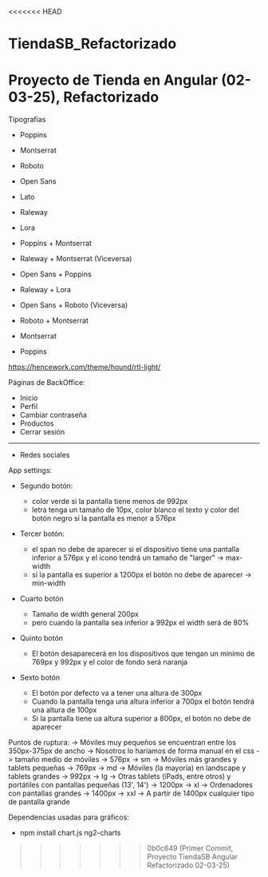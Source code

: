 <<<<<<< HEAD
# TiendaSB_Refactorizado
Proyecto de Tienda en Angular (02-03-25), Refactorizado
=======
 Tipografías
  - Poppins
  - Montserrat
  - Roboto 
  - Open Sans
  - Lato
  - Raleway
  - Lora

  - Poppins + Montserrat
  - Raleway + Montserrat (Viceversa)
  - Open Sans + Poppins
  - Raleway + Lora
  - Open Sans + Roboto (Viceversa)
  - Roboto + Montserrat
  - Montserrat
  - Poppins


https://hencework.com/theme/hound/rtl-light/


Páginas de BackOffice: 
  - Inicio
  - Perfil
  - Cambiar contraseña
  - Productos
  - Cerrar sesión
  - -------------
  - Redes sociales




App settings:
   - Segundo botón:
     - color verde si la pantalla tiene menos de 992px
     - letra tenga un tamaño de 10px, color blanco 
     el texto y color del botón negro si la 
     pantalla es menor a 576px

  
  - Tercer botón:
    - el span no debe de aparecer si el dispositivo tiene una pantalla inferior a 576px y el icono tendrá un
    tamaño de "larger" -> max-width
    - si la pantalla es superior a 1200px el botón no debe de aparecer -> min-width

  - Cuarto botón
    - Tamaño de width general 200px
    - pero cuando la pantalla sea inferior a 992px el width será de 80%

  - Quinto botón
    - El botón desaparecerá en los dispositivos que tengan un mínimo de 
    769px y 992px y el color de fondo será naranja

  - Sexto botón
    - El botón por defecto va a tener una altura de 300px
    - Cuando la pantalla tenga una altura inferior a 700px el botón tendrá una altura de 100px
    - Si la pantalla tiene ua altura superior a 800px, el botón no debe de aparecer



  

Puntos de ruptura:
  -> Móviles muy pequeños se encuentran entre los 350px-375px de ancho -> Nosotros lo haríamos de forma manual en el css
  -> tamaño medio de móviles -> 576px -> sm
  -> Móviles más grandes y tablets pequeñas -> 769px -> md
  -> Móviles (la mayoría) en landscape y tablets grandes -> 992px -> lg
  -> Otras tablets (iPads, entre otros) y portátiles con pantallas pequeñas (13', 14') -> 1200px -> xl
  -> Ordenadores con pantallas grandes -> 1400px -> xxl
  -> A partir de 1400px cualquier tipo de pantalla grande



Dependencias usadas para gráficos:
   - npm install chart.js ng2-charts
>>>>>>> 0b0c649 (Primer Commit, Proyecto TiendaSB Angular Refactorizado 02-03-25)
